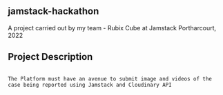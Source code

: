 ## jamstack-hackathon

A project carried out by my team - Rubix Cube at Jamstack Portharcourt, 2022

## Project Description

```Develop an interface for reporting environmental challenges in the Niger Delta.

The Platform must have an avenue to submit image and videos of the case being reported using Jamstack and Cloudinary API
```
